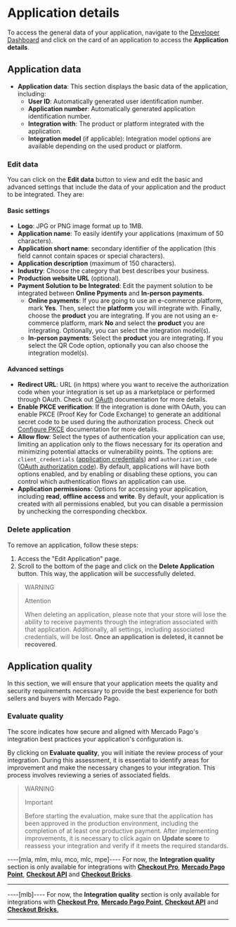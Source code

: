 # Application details

To access the general data of your application, navigate to the [Developer Dashboard](/developers/panel/app) and click on the card of an application to access the **Application details**.

## Application data

* **Application data**: This section displays the basic data of the application, including:
  - **User ID**: Automatically generated user identification number.
  - **Application number**: Automatically generated application identification number.
  - **Integration with**: The product or platform integrated with the application.
  - **Integration model** (if applicable): Integration model options are available depending on the used product or platform.

### Edit data

You can click on the **Edit data** button to view and edit the basic and advanced settings that include the data of your application and the product to be integrated. They are:

#### Basic settings

* **Logo**: JPG or PNG image format up to 1MB.
* **Application name**: To easily identify your applications (maximum of 50 characters).
* **Application short name**: secondary identifier of the application (this field cannot contain spaces or special characters).
* **Application description** (maximum of 150 characters).
* **Industry**: Choose the category that best describes your business.
* **Production website URL** (optional).
* **Payment Solution to be Integrated**: Edit the payment solution to be integrated between **Online Ppyments** and **In-person payments**.
  - **Online payments**: If you are going to use an e-commerce platform, mark **Yes**. Then, select the **platform** you will integrate with. Finally, choose the **product** you are integrating. If you are not using an e-commerce platform, mark **No** and select the **product** you are integrating. Optionally, you can select the integration model(s).
  - **In-person payments**: Select the **product** you are integrating. If you select the QR Code option, optionally you can also choose the integration model(s).

#### Advanced settings

* **Redirect URL**: URL (in https) where you want to receive the authorization code when your integration is set up as a marketplace or performed through OAuth. Check out [OAuth](/developers/en/docs/security/oauth/introduction) documentation for more details.
* **Enable PKCE verification**: If the integration is done with OAuth, you can enable PKCE (Proof Key for Code Exchange) to generate an additional secret code to be used during the authorization process.  Check out [Configure PKCE](/developers/en/docs/security/oauth/creation#bookmark_configure_pkce) documentation for more details.
* **Allow flow**: Select the types of authentication your application can use, limiting an application only to the flows necessary for its operation and minimizing potential attacks or vulnerability points. The options are: `client_credentials` ([application credentials](/developers/en/guides/additional-content/your-integrations/credentials)) and `authorization_code` ([OAuth authorization code](/developers/en/docs/security/oauth/introduction)). By default, applications will have both options enabled, and by enabling or disabling these options, you can control which authentication flows an application can use.
* **Application permissions**: Options for accessing your application, including **read**, **offline access** and **write**. By default, your application is created with all permissions enabled, but you can disable a permission by unchecking the corresponding checkbox.

### Delete application

To remove an application, follow these steps:

1. Access the "Edit Application" page.
2. Scroll to the bottom of the page and click on the **Delete Application** button.
This way, the application will be successfully deleted.

> WARNING
>
> Attention
>
> When deleting an application, please note that your store will lose the ability to receive payments through the integration associated with that application. Additionally, all settings, including associated credentials, will be lost. **Once an application is deleted, it cannot be recovered**.

## Application quality

In this section, we will ensure that your application meets the quality and security requirements necessary to provide the best experience for both sellers and buyers with Mercado Pago.

### Evaluate quality

The score indicates how secure and aligned with Mercado Pago's integration best practices your application's configuration is.

By clicking on **Evaluate quality**, you will initiate the review process of your integration. During this assessment, it is essential to identify areas for improvement and make the necessary changes to your integration. This process involves reviewing a series of associated fields.

> WARNING
>
> Important
>
> Before starting the evaluation, make sure that the application has been approved in the production environment, including the completion of at least one productive payment. After implementing improvements, it is necessary to click again on **Update score** to reassess your integration and verify if it meets the required standards.

----[mla, mlm, mlu, mco, mlc, mpe]----
For now, the **Integration quality** section is only available for integrations with [**Checkout Pro**,](/developers/en/docs/checkout-pro/landing) [**Mercado Pago Point**,](/developers/en/docs/mp-point/landing) [**Checkout API**](/developers/en/docs/checkout-api/landing) and [**Checkout Bricks**](/developers/en/docs/checkout-bricks/landing).

------------
----[mlb]----
For now, the **Integration quality** section is only available for integrations with [**Checkout Pro**,](/developers/en/docs/checkout-pro/landing) [**Mercado Pago Point**,](/developers/en/docs/mp-point/landing) [**Checkout API**](/developers/en/docs/checkout-api/landing) and [**Checkout Bricks**.](/developers/en/docs/checkout-bricks/landing)

------------
